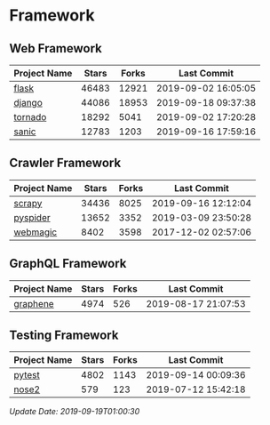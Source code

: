 # Framework

## Web Framework

| Project Name | Stars | Forks | Last Commit |
| ------------ | ----- | ----- | ----------- |
| [flask](https://github.com/pallets/flask) | 46483 | 12921 | 2019-09-02 16:05:05 |
| [django](https://github.com/django/django) | 44086 | 18953 | 2019-09-18 09:37:38 |
| [tornado](https://github.com/tornadoweb/tornado) | 18292 | 5041 | 2019-09-02 17:20:28 |
| [sanic](https://github.com/huge-success/sanic) | 12783 | 1203 | 2019-09-16 17:59:16 |

## Crawler Framework

| Project Name | Stars | Forks | Last Commit |
| ------------ | ----- | ----- | ----------- |
| [scrapy](https://github.com/scrapy/scrapy) | 34436 | 8025 | 2019-09-16 12:12:04 |
| [pyspider](https://github.com/binux/pyspider) | 13652 | 3352 | 2019-03-09 23:50:28 |
| [webmagic](https://github.com/code4craft/webmagic) | 8402 | 3598 | 2017-12-02 02:57:06 |

## GraphQL Framework

| Project Name | Stars | Forks | Last Commit |
| ------------ | ----- | ----- | ----------- |
| [graphene](https://github.com/graphql-python/graphene) | 4974 | 526 | 2019-08-17 21:07:53 |

## Testing Framework

| Project Name | Stars | Forks | Last Commit |
| ------------ | ----- | ----- | ----------- |
| [pytest](https://github.com/pytest-dev/pytest) | 4802 | 1143 | 2019-09-14 00:09:36 |
| [nose2](https://github.com/nose-devs/nose2) | 579 | 123 | 2019-07-12 15:42:18 |

*Update Date: 2019-09-19T01:00:30*